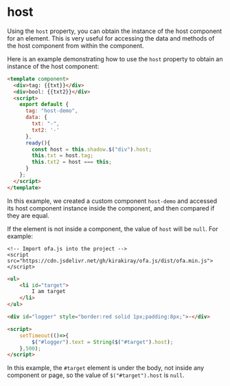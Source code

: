# host

Using the `host` property, you can obtain the instance of the host component for an element. This is very useful for accessing the data and methods of the host component from within the component.

Here is an example demonstrating how to use the `host` property to obtain an instance of the host component:

<comp-viewer comp-name="host-demo">

```html
<template component>
  <div>tag: {{txt}}</div>
  <div>bool: {{txt2}}</div>
  <script>
    export default {
      tag: "host-demo",
      data: {
        txt: "-",
        txt2: '-'
      },
      ready(){
        const host = this.shadow.$("div").host;
        this.txt = host.tag;
        this.txt2 = host === this;
      }
    };
  </script>
</template>
```

</comp-viewer>

In this example, we created a custom component `host-demo` and accessed its host component instance inside the component, and then compared if they are equal.

If the element is not inside a component, the value of `host` will be `null`. For example:

<html-viewer>

```
<!-- Import ofa.js into the project -->
<script src="https://cdn.jsdelivr.net/gh/kirakiray/ofa.js/dist/ofa.min.js"></script>
```

```html
<ul>
    <li id="target">
        I am target
    </li>
</ul>

<div id="logger" style="border:red solid 1px;padding:8px;">-</div>

<script>
    setTimeout(()=>{
        $("#logger").text = String($("#target").host);
    },500);
</script>
```

</html-viewer>

In this example, the `#target` element is under the body, not inside any component or page, so the value of `$("#target").host` is `null`.